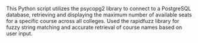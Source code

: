 This Python script utilizes the psycopg2 library to connect to a PostgreSQL database, retrieving and displaying the maximum number of available seats for a specific course across all colleges. Used the rapidfuzz library for fuzzy string matching and accurate retrieval of course names based on user input.

